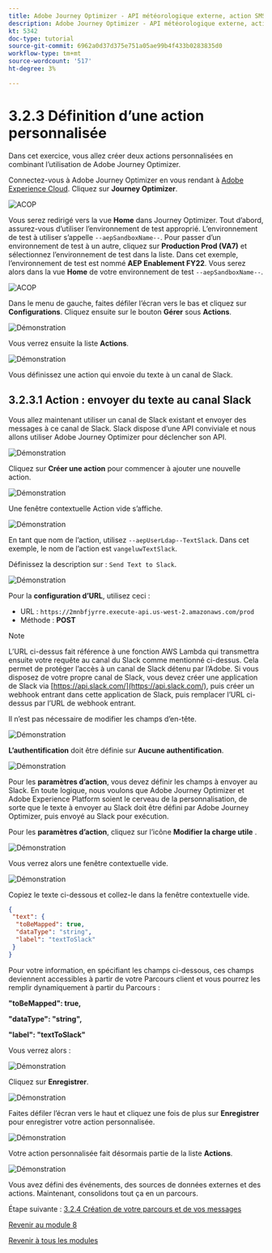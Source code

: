 ```yaml
---
title: Adobe Journey Optimizer - API météorologique externe, action SMS, etc. - Définir des actions personnalisées
description: Adobe Journey Optimizer - API météorologique externe, action SMS, etc. - Définir des actions personnalisées
kt: 5342
doc-type: tutorial
source-git-commit: 6962a0d37d375e751a05ae99b4f433b0283835d0
workflow-type: tm+mt
source-wordcount: '517'
ht-degree: 3%

---
```


# 3.2.3 Définition d’une action personnalisée

Dans cet exercice, vous allez créer deux actions personnalisées en combinant l’utilisation de Adobe Journey Optimizer.

Connectez-vous à Adobe Journey Optimizer en vous rendant à [Adobe Experience Cloud](https://experience.adobe.com?lang=fr). Cliquez sur **Journey Optimizer**.

![ACOP](./../../../modules/ajo-b2c/module3.2/images/acophome.png)

Vous serez redirigé vers la vue **Home** dans Journey Optimizer. Tout d’abord, assurez-vous d’utiliser l’environnement de test approprié. L’environnement de test à utiliser s’appelle `--aepSandboxName--`. Pour passer d’un environnement de test à un autre, cliquez sur **Production Prod (VA7)** et sélectionnez l’environnement de test dans la liste. Dans cet exemple, l’environnement de test est nommé **AEP Enablement FY22**. Vous serez alors dans la vue **Home** de votre environnement de test `--aepSandboxName--`.

![ACOP](./../../../modules/ajo-b2c/module3.2/images/acoptriglp.png)

Dans le menu de gauche, faites défiler l’écran vers le bas et cliquez sur **Configurations**. Cliquez ensuite sur le bouton **Gérer** sous **Actions**.

![Démonstration](./images/menuactions.png)

Vous verrez ensuite la liste **Actions**.

![Démonstration](./images/acthome.png)

Vous définissez une action qui envoie du texte à un canal de Slack.

## 3.2.3.1 Action : envoyer du texte au canal Slack

Vous allez maintenant utiliser un canal de Slack existant et envoyer des messages à ce canal de Slack. Slack dispose d’une API conviviale et nous allons utiliser Adobe Journey Optimizer pour déclencher son API.

![Démonstration](./images/slack.png)

Cliquez sur **Créer une action** pour commencer à ajouter une nouvelle action.

![Démonstration](./images/adda.png)

Une fenêtre contextuelle Action vide s’affiche.

![Démonstration](./images/emptyact.png)

En tant que nom de l’action, utilisez `--aepUserLdap--TextSlack`. Dans cet exemple, le nom de l’action est `vangeluwTextSlack`.

Définissez la description sur : `Send Text to Slack`.

![Démonstration](./images/slackname.png)

Pour la **configuration d’URL**, utilisez ceci :

- URL : `https://2mnbfjyrre.execute-api.us-west-2.amazonaws.com/prod`
- Méthode : **POST**

>[!NOTE]
>
>L’URL ci-dessus fait référence à une fonction AWS Lambda qui transmettra ensuite votre requête au canal du Slack comme mentionné ci-dessus. Cela permet de protéger l’accès à un canal de Slack détenu par l’Adobe. Si vous disposez de votre propre canal de Slack, vous devez créer une application de Slack via [https://api.slack.com/](https://api.slack.com/), puis créer un webhook entrant dans cette application de Slack, puis remplacer l’URL ci-dessus par l’URL de webhook entrant.

Il n’est pas nécessaire de modifier les champs d’en-tête.

![Démonstration](./images/slackurl.png)

**L’authentification** doit être définie sur **Aucune authentification**.

![Démonstration](./images/slackauth.png)

Pour les **paramètres d’action**, vous devez définir les champs à envoyer au Slack. En toute logique, nous voulons que Adobe Journey Optimizer et Adobe Experience Platform soient le cerveau de la personnalisation, de sorte que le texte à envoyer au Slack doit être défini par Adobe Journey Optimizer, puis envoyé au Slack pour exécution.

Pour les **paramètres d’action**, cliquez sur l’icône **Modifier la charge utile** .

![Démonstration](./images/slackmsgp.png)

Vous verrez alors une fenêtre contextuelle vide.

![Démonstration](./images/slackmsgpopup.png)

Copiez le texte ci-dessous et collez-le dans la fenêtre contextuelle vide.

```json
{
 "text": {
  "toBeMapped": true,
  "dataType": "string",
  "label": "textToSlack"
 }
}
```

Pour votre information, en spécifiant les champs ci-dessous, ces champs deviennent accessibles à partir de votre Parcours client et vous pourrez les remplir dynamiquement à partir du Parcours :

**&quot;toBeMapped&quot;: true,**

**&quot;dataType&quot;: &quot;string&quot;,**

**&quot;label&quot;: &quot;textToSlack&quot;**

Vous verrez alors :

![Démonstration](./images/slackmsgpopup1.png)

Cliquez sur **Enregistrer**.

![Démonstration](./images/twiliomsgpopup2.png)

Faites défiler l’écran vers le haut et cliquez une fois de plus sur **Enregistrer** pour enregistrer votre action personnalisée.

![Démonstration](./images/slackmsgpopup3.png)

Votre action personnalisée fait désormais partie de la liste **Actions**.

![Démonstration](./images/slackdone.png)

Vous avez défini des événements, des sources de données externes et des actions. Maintenant, consolidons tout ça en un parcours.

Étape suivante : [3.2.4 Création de votre parcours et de vos messages](./ex4.md)

[Revenir au module 8](journey-orchestration-external-weather-api-sms.md)

[Revenir à tous les modules](../../../overview.md)
